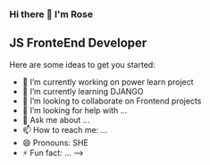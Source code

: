 ### Hi there 👋 I'm Rose 
## JS FronteEnd Developer



Here are some ideas to get you started:

- 🔭 I’m currently working on power learn project 
- 🌱 I’m currently learning DJANGO
- 👯 I’m looking to collaborate on Frontend projects
- 🤔 I’m looking for help with ...
- 💬 Ask me about ...
- 📫 How to reach me: ...
- 😄 Pronouns: SHE
- ⚡ Fun fact: ...
-->
